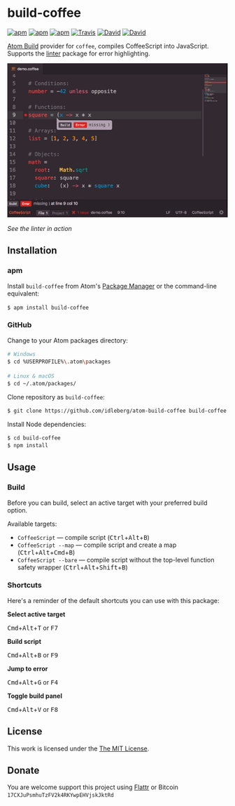 # build-coffee

[![apm](https://img.shields.io/apm/l/build-coffee.svg?style=flat-square)](https://atom.io/packages/build-coffee)
[![apm](https://img.shields.io/apm/v/build-coffee.svg?style=flat-square)](https://atom.io/packages/build-coffee)
[![apm](https://img.shields.io/apm/dm/build-coffee.svg?style=flat-square)](https://atom.io/packages/build-coffee)
[![Travis](https://img.shields.io/travis/idleberg/atom-build-coffee.svg?style=flat-square)](https://travis-ci.org/idleberg/atom-build-coffee)
[![David](https://img.shields.io/david/idleberg/atom-build-coffee.svg?style=flat-square)](https://david-dm.org/idleberg/atom-build-coffee#info=dependencies)
[![David](https://img.shields.io/david/dev/idleberg/atom-build-coffee.svg?style=flat-square)](https://david-dm.org/idleberg/atom-build-coffee?type=dev)

[Atom Build](https://atombuild.github.io/) provider for `coffee`, compiles CoffeeScript into JavaScript. Supports the [linter](https://atom.io/packages/linter) package for error highlighting.

![Screenshot](https://raw.githubusercontent.com/idleberg/atom-build-coffee/master/screenshot.png)

*See the linter in action*

## Installation

### apm

Install `build-coffee` from Atom's [Package Manager](http://flight-manual.atom.io/using-atom/sections/atom-packages/) or the command-line equivalent:

`$ apm install build-coffee`

### GitHub

Change to your Atom packages directory:

```bash
# Windows
$ cd %USERPROFILE%\.atom\packages

# Linux & macOS
$ cd ~/.atom/packages/
```

Clone repository as `build-coffee`:

```bash
$ git clone https://github.com/idleberg/atom-build-coffee build-coffee
```

Install Node dependencies:

```bash
$ cd build-coffee
$ npm install
```

## Usage

### Build

Before you can build, select an active target with your preferred build option.

Available targets:

* `CoffeeScript` — compile script (<kbd>Ctrl</kbd>+<kbd>Alt</kbd>+<kbd>B</kbd>)
* `CoffeeScript --map` — compile script and create a map (<kbd>Ctrl</kbd>+<kbd>Alt</kbd>+<kbd>Cmd</kbd>+<kbd>B</kbd>)
* `CoffeeScript --bare` — compile script without the top-level function safety wrapper (<kbd>Ctrl</kbd>+<kbd>Alt</kbd>+<kbd>Shift</kbd>+<kbd>B</kbd>)

### Shortcuts

Here's a reminder of the default shortcuts you can use with this package:

**Select active target**

<kbd>Cmd</kbd>+<kbd>Alt</kbd>+<kbd>T</kbd> or <kbd>F7</kbd>

**Build script**

<kbd>Cmd</kbd>+<kbd>Alt</kbd>+<kbd>B</kbd> or <kbd>F9</kbd>

**Jump to error**

<kbd>Cmd</kbd>+<kbd>Alt</kbd>+<kbd>G</kbd> or <kbd>F4</kbd>

**Toggle build panel**

<kbd>Cmd</kbd>+<kbd>Alt</kbd>+<kbd>V</kbd> or <kbd>F8</kbd>

## License

This work is licensed under the [The MIT License](LICENSE.md).

## Donate

You are welcome support this project using [Flattr](https://flattr.com/submit/auto?user_id=idleberg&url=https://github.com/idleberg/atom-build-coffee) or Bitcoin `17CXJuPsmhuTzFV2k4RKYwpEHVjskJktRd`
